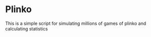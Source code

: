 # Plinko
This is a simple script for simulating millions of games of plinko and calculating statistics
